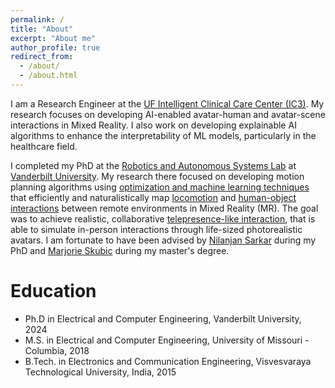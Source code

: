 ```yaml
---
permalink: /
title: "About"
excerpt: "About me"
author_profile: true
redirect_from: 
  - /about/
  - /about.html
---
```


I am a Research Engineer at the [UF Intelligent Clinical Care Center (IC3)](https://ic3.center.ufl.edu/). My research focuses on developing AI-enabled avatar-human and avatar-scene interactions in Mixed Reality. I also work on developing explainable AI algorithms to enhance the interpretability of ML models, particularly in the healthcare field.

I completed my PhD at the [Robotics and Autonomous Systems Lab](https://lab.vanderbilt.edu/rasl/) at [Vanderbilt University](https://www.vanderbilt.edu/). My research there focused on developing motion planning algorithms using [optimization and machine learning techniques](https://www.youtube.com/watch?v=hGTkYm9YuL8&t=1s) that efficiently and naturalistically  map [locomotion](https://www.youtube.com/watch?v=_h_z-2WbFI0) and [human-object interactions](https://www.youtube.com/watch?v=9drgJpYwI6A) between remote environments in Mixed Reality (MR). The goal was to achieve realistic, collaborative [telepresence-like interaction](https://engineering.vanderbilt.edu/news/2022/vanderbilt-researcher-receives-nearly-2-7-million-in-nsf-and-nih-funding-to-explore-how-augmented-reality-can-ease-loneliness-in-older-adults/), that is able to simulate in-person interactions through life-sized photorealistic avatars. I am fortunate to have been advised by [Nilanjan Sarkar](https://engineering.vanderbilt.edu/bio/nilanjan-sarkar) during my PhD and [Marjorie Skubic](https://engineering.missouri.edu/faculty/marjorie-skubic/) during my master's degree. 

Education
======
* Ph.D in Electrical and Computer Engineering, Vanderbilt University, 2024
* M.S. in Electrical and Computer Engineering, University of Missouri - Columbia, 2018
* B.Tech. in Electronics and Communication Engineering, Visvesvaraya Technological University, India, 2015